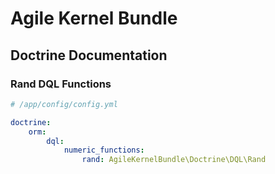 Agile Kernel Bundle
=================

Doctrine Documentation
----------------------

### Rand DQL Functions

```yaml
# /app/config/config.yml

doctrine:
    orm:
        dql:
            numeric_functions:
                rand: AgileKernelBundle\Doctrine\DQL\Rand
```
